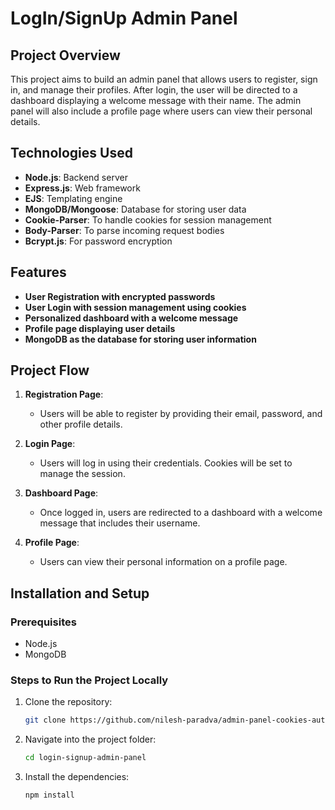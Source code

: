 # LogIn/SignUp Admin Panel

## Project Overview
This project aims to build an admin panel that allows users to register, sign in, and manage their profiles. After login, the user will be directed to a dashboard displaying a welcome message with their name. The admin panel will also include a profile page where users can view their personal details.

## Technologies Used
- **Node.js**: Backend server
- **Express.js**: Web framework
- **EJS**: Templating engine
- **MongoDB/Mongoose**: Database for storing user data
- **Cookie-Parser**: To handle cookies for session management
- **Body-Parser**: To parse incoming request bodies
- **Bcrypt.js**: For password encryption

## Features
- **User Registration with encrypted passwords**
- **User Login with session management using cookies**
- **Personalized dashboard with a welcome message**
- **Profile page displaying user details**
- **MongoDB as the database for storing user information**

## Project Flow
1. **Registration Page**: 
   - Users will be able to register by providing their email, password, and other profile details.
   
2. **Login Page**: 
   - Users will log in using their credentials. Cookies will be set to manage the session.
   
3. **Dashboard Page**: 
   - Once logged in, users are redirected to a dashboard with a welcome message that includes their username.
   
4. **Profile Page**: 
   - Users can view their personal information on a profile page.

## Installation and Setup

### Prerequisites
- Node.js
- MongoDB

### Steps to Run the Project Locally

1. Clone the repository:
   ```bash
   git clone https://github.com/nilesh-paradva/admin-panel-cookies-auth-node-js.git
   
2. Navigate into the project folder:
   ```bash
   cd login-signup-admin-panel

3. Install the dependencies:
   ```bash
   npm install
